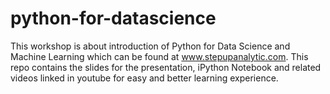 # python-for-datascience
This workshop is about introduction of Python for Data Science and Machine Learning which can be found at www.stepupanalytic.com. This repo contains the slides for the presentation, iPython Notebook and related videos linked in youtube for easy and better learning experience.
